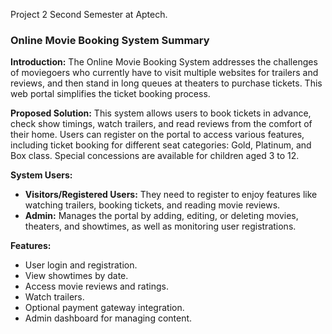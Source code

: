 Project 2 Second Semester at Aptech.
### Online Movie Booking System Summary

**Introduction:**
The Online Movie Booking System addresses the challenges of moviegoers who currently have to visit multiple websites for trailers and reviews, and then stand in long queues at theaters to purchase tickets. This web portal simplifies the ticket booking process.

**Proposed Solution:**
This system allows users to book tickets in advance, check show timings, watch trailers, and read reviews from the comfort of their home. Users can register on the portal to access various features, including ticket booking for different seat categories: Gold, Platinum, and Box class. Special concessions are available for children aged 3 to 12.

**System Users:**
- **Visitors/Registered Users:** They need to register to enjoy features like watching trailers, booking tickets, and reading movie reviews.
- **Admin:** Manages the portal by adding, editing, or deleting movies, theaters, and showtimes, as well as monitoring user registrations.

**Features:**
- User login and registration.
- View showtimes by date.
- Access movie reviews and ratings.
- Watch trailers.
- Optional payment gateway integration.
- Admin dashboard for managing content.
